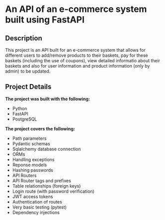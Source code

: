 # An API of an e-commerce system built using FastAPI

## Description

This project is an API built for an e-commerce system that allows for different users to add/remove products to their baskets, pay for these baskets (including the use of coupons), view detailed informatio about their baskets and also for user information and product information (only by admin) to be updated.

## Project Details

**The project was built with the following:**

* Python
* FastAPI
* PostgreSQL

**The project covers the following:**

* Path parameters
* Pydantic schemas
* Sqlalchemy database connection 
* ORMs
* Handling exceptions
* Reponse models
* Hashing passwords
* API Routers
* API Router tags and prefixes
* Table relationships (foreign keys)
* Login route (with password verification)
* JWT access tokens
* Authentication of routes
* Very basic testing (pytest)
* Dependency injections
